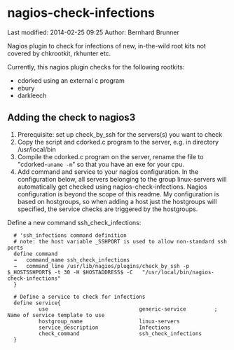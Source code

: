 nagios-check-infections
=======================
Last modified: 2014-02-25 09:25
Author: Bernhard Brunner

Nagios plugin to check for infections of new, in-the-wild root kits not covered by chkrootkit, rkhunter etc.

Currently, this nagios plugin checks for the following rootkits:
- cdorked using an external c program
- ebury
- darkleech

Adding the check to nagios3
---------------------------
1. Prerequisite: set up check_by_ssh for the servers(s) you want to check
2. Copy the script and cdorked.c program to the server, e.g. in directory /usr/local/bin
3. Compile the cdorked.c program on the server, rename the file to "cdorked-`uname -m`" so that you have an exe for your cpu. 
4. Add command and service to your nagios configuration. In the configuration below, all servers belonging to the group linux-servers will automatically get checked using nagios-check-infections. Nagios configuration is beyond the scope of this readme. My configuration is based on hostgroups, so when adding a host just the hostgroups will specified, the service checks are triggered by the hostgroups.


Define a new command ssh_check_infections:

````
  # 'ssh_infections command definition
  # note: the host variable _SSHPORT is used to allow non-standard ssh ports
  define command
  →   command_name ssh_check_infections
  →   command_line /usr/lib/nagios/plugins/check_by_ssh -p $_HOSTSSHPORT$ -t 30 -H $HOSTADDRESS$ -C   "/usr/local/bin/nagios-check-infections"
  }
````

````
  # Define a service to check for infections
  define service{
          use                             generic-service         ; Name of service template to use
          hostgroup_name                  linux-servers
          service_description             Infections
          check_command                   ssh_check_infections
  }
````

